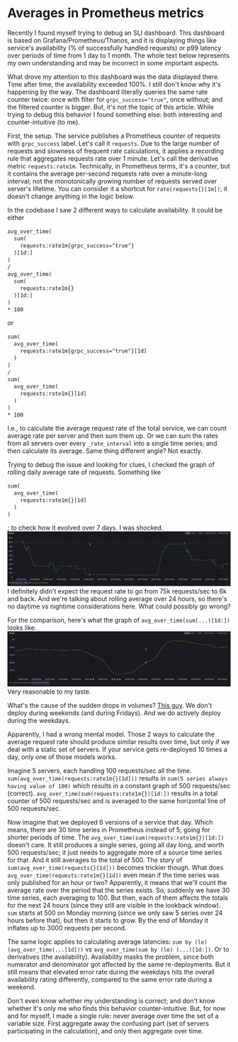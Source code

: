 # Averages in Prometheus metrics

Recently I found myself trying to debug an SLI dashboard. This dashboard is based on Grafana/Prometheus/Thanos,
and it is displaying things like service's availability (% of successfully handled requests) or p99 latency over 
periods of time from 1 day to 1 month. The whole text below represents my own understanding and may be incorrect in
some important aspects.

What drove my attention to this dashboard was the data displayed there. Time after time, the 
availability exceeded 100%. I still don't know why it's happening by the way. The dashboard literally queries the same
rate counter twice: once with filter for `grpc_success="true"`, once without; and the filtered counter is bigger. 
But, it's not the topic of this article. 
While trying to debug this behavior I found something else: both interesting and counter-intuitive (to me).

First, the setup. The service publishes a Prometheus counter of requests with `grpc_success` label. 
Let's call it `requests`. Due to the large number of requests and slowness of frequent rate calculations,
it applies a recording rule that aggregates requests rate over 1 minute. Let's call the derivative metric
`requests:rate1m`. Technically, in Prometheus terms, it's a counter, but it contains the average per-second requests rate 
over a minute-long interval; not the monotonically growing number of requests served over server's lifetime. 
You can consider it a shortcut for `rate(requests{}[1m])`; it doesn't change anything in the logic below.

In the codebase I saw 2 different ways to calculate availability. It could be either 
```
avg_over_time(
  sum(
    requests:rate1m{grpc_success="true"}
  )[1d:]
)
/
avg_over_time(
  sum(
    requests:rate1m{}
  )[1d:]
)
* 100
```
or
```
sum(
  avg_over_time(
    requests:rate1m{grpc_success="true"}[1d]
  )
)
/
sum(
  avg_over_time(
    requests:rate1m{}[1d]
  )
)
* 100
```

I.e., to calculate the average request rate of the total service, we can count average rate per server and then 
sum them up. Or we can sum the rates from all servers over every `_rate_interval` into a single time series; 
and then calculate its average. Same thing different angle? Not exactly.

Trying to debug the issue and looking for clues, I checked the graph of rolling daily average rate of requests. Something like
```
sum(
  avg_over_time(
    requests:rate1m{}[1d]
  )
)
```
; to check how it evolved over 7 days. I was shocked.
![](/images/averages_in_metrics/graph2.png)
I definitely didn't expect the request rate to go from 75k requests/sec to 6k and back. And we're talking about 
rolling average over 24 hours, so there's no daytime vs nightime considerations here. What could possibly go wrong?

For the comparison, here's what the graph of `avg_over_time(sum(...)[1d:])` looks like.
![](/images/averages_in_metrics/graph1.png)
Very reasonable to my taste.

What's the cause of the sudden drops in volumes? [This guy](https://en.wikipedia.org/wiki/The_Weeknd). 
We don't deploy during weekends (and during Fridays). And we do actively deploy during the weekdays.

Apparently, I had a wrong mental model. Those 2 ways to calculate the average request rate should produce similar 
results over time, but only if we deal with a static set of servers. If your service gets re-deployed 10 times a day,
only one of those models works.

Imagine 5 servers, each handling 100 requests/sec all the time. 
`sum(avg_over_time(requests:rate1m{}[1d]))` results in `sum(5 series always having value of 100)` 
which results in a constant graph of 500 requests/sec (correct). 
`avg_over_time(sum(requests:rate1m{})[1d:])` results in
a total counter of 500 requests/sec and is averaged to the same horizontal line of 500 requests/sec.

Now imagine that we deployed 6 versions of a service that day. 
Which means, there are 30 time series in Prometheus instead of 5; going for shorter periods of time.
The `avg_over_time(sum(requests:rate1m{})[1d:])` doesn't care. It still produces a single series, going all day long, and 
worth 500 requests/sec; it just needs to aggregate more of a source time series for that. 
And it still averages to the total of 500. 
The story of `sum(avg_over_time(requests{}[1d]))` becomes trickier though. 
What does `avg_over_time(requests:rate1m{}[1d])` even mean if the time series was only published for an hour or two? 
Apparently, it means that we'll count the average rate over the period that the series exists. So, suddenly we have 30
time series, each averaging to 100. But then, each of them affects the totals for the next 24 hours 
(since they still are visible in the lookback window).
`sum` starts at 500 on Monday morning (since we only saw 5 series over 24 hours before that),
but then it starts to grow. By the end of Monday it inflates up to 3000 requests per second.

The same logic applies to calculating average latencies: `sum by (le) (avg_over_time(...[1d]))` vs `avg_over_time(sum by (le) (...)[1d:])`.
Or to derivatives (the availability). Availability masks the problem, since both numerator and denominator
got affected by the same re-deployments. 
But it still means that elevated error rate during the weekdays hits the overall availability rating differently, 
compared to the same error rate during a weekend.

Don't even know whether my understanding is correct; and don't know whether it's only me who finds this behavior 
counter-intuitive. But, for now and for myself, I made a single rule: never average over time the set of a variable size.
First aggregate away the confusing part (set of servers participating in the calculation), and only then aggregate over time.
